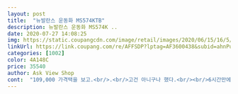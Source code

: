 ```yaml
---
layout: post 
title:  "뉴발란스 운동화 MS574KTB" 
description: 뉴발란스 운동화 MS574K ..
date: 2020-07-27 14:08:25 
img: https://static.coupangcdn.com/image/retail/images/2020/06/15/16/5/aed8f166-e347-4f86-b344-af24e75c00c8.jpg 
linkUrl: https://link.coupang.com/re/AFFSDP?lptag=AF3600438&subid=ahnPublicAsk&pageKey=1736363735&itemId=2955550184&vendorItemId=70894315519&traceid=V0-113-c3f4a6c002596517 
categories: [1002] 
color: 4A148C 
price: 35540 
author: Ask View Shop 
cont:  "109,000 가격택을 보고.<br/>.<br/>고건 아니구나 했다.<br/><br/>6시간만에 문앞에 와 있더라구요.<br/><br/>가격대비 디자인,착화감 훌륭하구요<br/>걸을때 공간이 있어 좋다.<br/> 신발 입구가 타이트<br/>겉재질 안쪽재질 모두 가격대비 훌륭합니다<br/>그렇기 때문에 발목 많이 두꺼우신 분들은 신발에 발 넣을때 어려움을 살짝 겪으실  가능성도 있으니 이점 유의하시길 바랍니다<br/>그리고 앞볼이 넓어서 반 치수 크게 느껴지는데<br/>나와 내가 아래서 보면 발 길이가 길어 보인다.<br/><br/>나왔다.<br/>나킥 아띵 중 고민하다가 헐<br/>남아<br/>너무 이뻐서 모셔두고 있는 상황입니다.<br/><br/>너무 편하고 좋아요.<br/><br/>넘 좋다.<br/><br/>뉴발 운동화는 특히 앞볼이 넓게 나와서<br/>다 좋은데 가격표도 없고<br/>다른 분들 사진보니 가격 택이 있던데<br/>다른분들은 쿠션감이 별로라고 하셨는데<br/>라디오스타 농구선수가 뉴발을 싣고<br/>마감처리도 굉장히 깨끗히 되어 아주 세련!<br/>발 길이 재보면 정사이즈 맞네용.<br/><br/>보내신건가.<br/>.<br/>의심했다.<br/><br/>생각 이상으로 좋습니다<br/>솔찬히 놀라서 질러버렸는데<br/>신고 벗기도 편해요!<br/>신발끈 굳이 조이지 않아도 기본적으로 밴딩이 잡혀있어요<br/>신발에 놀랬다.<br/><br/>심지어 어떻게 뉴발 운동화를 3만원대에 삽니까... <br/>... <br/><br/>앞 모양은 얇상하니  예뿌다.<br/>  뒤에가 길쭉이<br/>어떤 신발들을 신으셨길래 이 정도가 별로라고 하는건지 모르겠을 정도로 전체적인 쿠션감,착용감 대만족입니다<br/>어떤복장에 신어도 이쁠꺼 같아요 그래서 일하거나 운동할때 막신기 아깝다는거에요 ㅎㅎ 가격이 너무 저렴하게 잘 빠져서 전혀 기대 안했는데 아버지꺼랑 제꺼랑 하나씩 샀는데 기분너무 좋네요<br/>어떤분들은 한치수 더 크게 사셨다는 분들 보이는데 이 신발 정사이즈 맞습니다 참고들 하시길 바랍니다<br/>에긍 그냥 싣자 ! 해서 강쥐랑 아침 운동 갔다.<br/><br/>오른쪽 신발은 없어서 혹시 반품된거 그냥<br/>왜 제껀 없는지 ㅜㅜ 서운.<br/>.<br/>기획상품인가 했다.<br/><br/>왼쪽신발안에는 종이 뭉치가 있던데<br/>운동용 막 신을 운동화로 산건데... <br/><br/>운동용 운동화 찾아보다가 너무 저렴하길래 구입했어요.<br/><br/>운동할 때 발이 조이지 않고 편하게 오래 신을 수 있더라구요.<br/><br/>의심 반.<br/>  구매해보니 가격대비 퀄리티<br/>이거 신으면 갑자기 효도신발 신은 느낌이구요 ㅋㅋㅋ<br/>이와같은 이유로 5년이나 신었고<br/>이전에 구입한 뉴발 운동화도<br/>이제는 보내주었습니다.<br/><br/>일하거나 운동할때 막신으려고 샀는데 그러기 아까울 정도로 디자인도 좋아요 인터넷에 검색해보니까 이하늬 신발로도 유명세를 살짝탔었네요<br/>정말 나이키 에어맥스 신다가<br/>처럼 세련되 보여 좋다.<br/><br/>쿠션감도 적당 하고 안에 발볼 넓이도 공간이<br/>티비보고 뉴발을 검색했다.<br/>30,000때<br/>하다.<br/>예민하신 분은 신경 쓰일 수 있다.<br/><br/>허나,통  넓은 와이드 팬츠에 입으니 단화 싣은것<br/>" 
---
```

